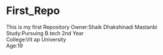 # First_Repo
This is my first Repository
Owner:Shaik Dhakshinadi Mastanbi<br>
Study:Pursuing B.tech 2nd Year <br>
College:Vit ap University<br>
Age:19